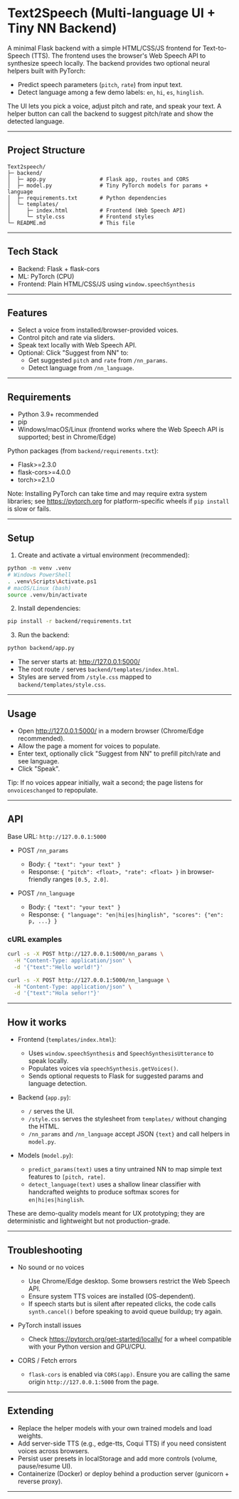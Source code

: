 # Text2Speech (Multi-language UI + Tiny NN Backend)

A minimal Flask backend with a simple HTML/CSS/JS frontend for Text-to-Speech (TTS). The frontend uses the browser's Web Speech API to synthesize speech locally. The backend provides two optional neural helpers built with PyTorch:

- Predict speech parameters (`pitch`, `rate`) from input text.
- Detect language among a few demo labels: `en`, `hi`, `es`, `hinglish`.

The UI lets you pick a voice, adjust pitch and rate, and speak your text. A helper button can call the backend to suggest pitch/rate and show the detected language.

---

## Project Structure

```
Text2speech/
├─ backend/
│  ├─ app.py                 # Flask app, routes and CORS
│  ├─ model.py               # Tiny PyTorch models for params + language
│  ├─ requirements.txt       # Python dependencies
│  └─ templates/
│     ├─ index.html          # Frontend (Web Speech API)
│     └─ style.css           # Frontend styles
└─ README.md                 # This file
```

---

## Tech Stack

- Backend: Flask + flask-cors
- ML: PyTorch (CPU)
- Frontend: Plain HTML/CSS/JS using `window.speechSynthesis`

---

## Features

- Select a voice from installed/browser-provided voices.
- Control pitch and rate via sliders.
- Speak text locally with Web Speech API.
- Optional: Click "Suggest from NN" to:
  - Get suggested `pitch` and `rate` from `/nn_params`.
  - Detect language from `/nn_language`.

---

## Requirements

- Python 3.9+ recommended
- pip
- Windows/macOS/Linux (frontend works where the Web Speech API is supported; best in Chrome/Edge)

Python packages (from `backend/requirements.txt`):
- Flask>=2.3.0
- flask-cors>=4.0.0
- torch>=2.1.0

Note: Installing PyTorch can take time and may require extra system libraries; see https://pytorch.org for platform-specific wheels if `pip install` is slow or fails.

---

## Setup

1) Create and activate a virtual environment (recommended):

```bash
python -m venv .venv
# Windows PowerShell
. .venv\Scripts\Activate.ps1
# macOS/Linux (bash)
source .venv/bin/activate
```

2) Install dependencies:

```bash
pip install -r backend/requirements.txt
```

3) Run the backend:

```bash
python backend/app.py
```

- The server starts at: http://127.0.0.1:5000/
- The root route `/` serves `backend/templates/index.html`.
- Styles are served from `/style.css` mapped to `backend/templates/style.css`.

---

## Usage

- Open http://127.0.0.1:5000/ in a modern browser (Chrome/Edge recommended).
- Allow the page a moment for voices to populate.
- Enter text, optionally click "Suggest from NN" to prefill pitch/rate and see language.
- Click "Speak".

Tip: If no voices appear initially, wait a second; the page listens for `onvoiceschanged` to repopulate.

---

## API

Base URL: `http://127.0.0.1:5000`

- POST `/nn_params`
  - Body: `{ "text": "your text" }`
  - Response: `{ "pitch": <float>, "rate": <float> }` in browser-friendly ranges `[0.5, 2.0]`.

- POST `/nn_language`
  - Body: `{ "text": "your text" }`
  - Response: `{ "language": "en|hi|es|hinglish", "scores": {"en": p, ...} }`

### cURL examples

```bash
curl -s -X POST http://127.0.0.1:5000/nn_params \
  -H "Content-Type: application/json" \
  -d '{"text":"Hello world!"}'

curl -s -X POST http://127.0.0.1:5000/nn_language \
  -H "Content-Type: application/json" \
  -d '{"text":"Hola señor!"}'
```

---

## How it works

- Frontend (`templates/index.html`):
  - Uses `window.speechSynthesis` and `SpeechSynthesisUtterance` to speak locally.
  - Populates voices via `speechSynthesis.getVoices()`.
  - Sends optional requests to Flask for suggested params and language detection.

- Backend (`app.py`):
  - `/` serves the UI.
  - `/style.css` serves the stylesheet from `templates/` without changing the HTML.
  - `/nn_params` and `/nn_language` accept JSON `{text}` and call helpers in `model.py`.

- Models (`model.py`):
  - `predict_params(text)` uses a tiny untrained NN to map simple text features to `[pitch, rate]`.
  - `detect_language(text)` uses a shallow linear classifier with handcrafted weights to produce softmax scores for `en|hi|es|hinglish`.

These are demo-quality models meant for UX prototyping; they are deterministic and lightweight but not production-grade.

---

## Troubleshooting

- No sound or no voices
  - Use Chrome/Edge desktop. Some browsers restrict the Web Speech API.
  - Ensure system TTS voices are installed (OS-dependent).
  - If speech starts but is silent after repeated clicks, the code calls `synth.cancel()` before speaking to avoid queue buildup; try again.

- PyTorch install issues
  - Check https://pytorch.org/get-started/locally/ for a wheel compatible with your Python version and GPU/CPU.

- CORS / Fetch errors
  - `flask-cors` is enabled via `CORS(app)`. Ensure you are calling the same origin `http://127.0.0.1:5000` from the page.

---

## Extending

- Replace the helper models with your own trained models and load weights.
- Add server-side TTS (e.g., edge-tts, Coqui TTS) if you need consistent voices across browsers.
- Persist user presets in localStorage and add more controls (volume, pause/resume UI).
- Containerize (Docker) or deploy behind a production server (gunicorn + reverse proxy).

---

